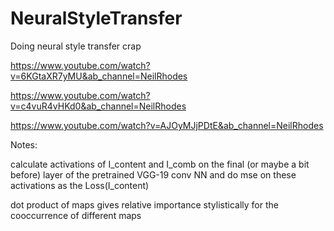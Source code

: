 # NeuralStyleTransfer
Doing neural style transfer crap


https://www.youtube.com/watch?v=6KGtaXR7yMU&ab_channel=NeilRhodes

https://www.youtube.com/watch?v=c4vuR4vHKd0&ab_channel=NeilRhodes

https://www.youtube.com/watch?v=AJOyMJjPDtE&ab_channel=NeilRhodes

Notes:

calculate activations of I_content and I_comb on the final (or maybe a bit before) layer of the pretrained VGG-19 conv NN and do mse on these activations as the Loss(I_content)

dot product of maps gives relative importance stylistically for the cooccurrence of different maps

